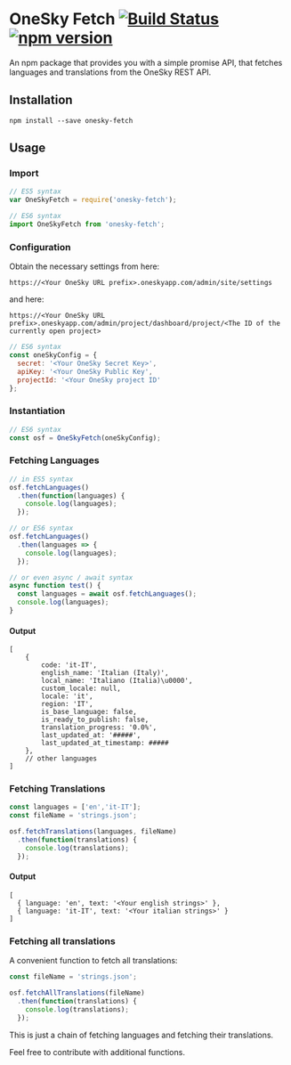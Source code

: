 # OneSky Fetch [![Build Status](https://travis-ci.org/rkretzschmar/onesky-fetch.svg?branch=master)](https://travis-ci.org/rkretzschmar/onesky-fetch) [![npm version](https://badge.fury.io/js/onesky-fetch.svg)](https://badge.fury.io/js/onesky-fetch)
An npm package that provides you with a simple promise API, that fetches languages and translations 
from the OneSky REST API.

## Installation
```
npm install --save onesky-fetch
```

## Usage

### Import

```javascript
// ES5 syntax
var OneSkyFetch = require('onesky-fetch');

// ES6 syntax
import OneSkyFetch from 'onesky-fetch';
```

### Configuration

Obtain the necessary settings from here:
 
```https://<Your OneSky URL prefix>.oneskyapp.com/admin/site/settings```

and here:
 
```https://<Your OneSky URL prefix>.oneskyapp.com/admin/project/dashboard/project/<The ID of the currently open project>```

```javascript
// ES6 syntax
const oneSkyConfig = {
  secret: '<Your OneSky Secret Key>',
  apiKey: '<Your OneSky Public Key',
  projectId: '<Your OneSky project ID'
};
```

### Instantiation

```javascript
// ES6 syntax
const osf = OneSkyFetch(oneSkyConfig);
```

### Fetching Languages

```javascript
// in ES5 syntax
osf.fetchLanguages()
  .then(function(languages) {
    console.log(languages);
  });

// or ES6 syntax
osf.fetchLanguages()
  .then(languages => {
    console.log(languages);
  });

// or even async / await syntax
async function test() {
  const languages = await osf.fetchLanguages();
  console.log(languages);
}
```

#### Output

```
[ 
    { 
        code: 'it-IT',
        english_name: 'Italian (Italy)',
        local_name: 'Italiano (Italia)\u0000',
        custom_locale: null,
        locale: 'it',
        region: 'IT',
        is_base_language: false,
        is_ready_to_publish: false,
        translation_progress: '0.0%',
        last_updated_at: '#####',
        last_updated_at_timestamp: ##### 
    },
    // other languages
]
```


### Fetching Translations

```javascript
const languages = ['en','it-IT'];
const fileName = 'strings.json';

osf.fetchTranslations(languages, fileName)
  .then(function(translations) {
    console.log(translations);
  });
```

#### Output

```
[
  { language: 'en', text: '<Your english strings>' },
  { language: 'it-IT', text: '<Your italian strings>' }
]
```

### Fetching all translations

A convenient function to fetch all translations:

```javascript
const fileName = 'strings.json';

osf.fetchAllTranslations(fileName)
  .then(function(translations) {
    console.log(translations);
  });
```

This is just a chain of fetching languages and fetching their translations.

Feel free to contribute with additional functions.
